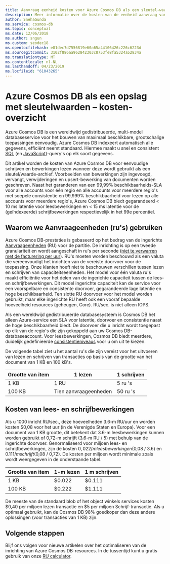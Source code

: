 ```yaml
---
title: Aanvraag eenheid kosten voor Azure Cosmos DB als een sleutel-waardearchief
description: Meer informatie over de kosten van de eenheid aanvraag van Azure Cosmos DB voor eenvoudige schrijven en leesbewerkingen wanneer deze wordt gebruikt als een sleutel/waarde-archief.
author: SnehaGunda
ms.service: cosmos-db
ms.topic: conceptual
ms.date: 12/06/2018
ms.author: sngun
ms.custom: seodec18
ms.openlocfilehash: e81dec7d7556819e60a65a44106426c226c6223d
ms.sourcegitcommit: 3102f886aa962842303c8753fe8fa5324a52834a
ms.translationtype: MT
ms.contentlocale: nl-NL
ms.lasthandoff: 04/23/2019
ms.locfileid: "61043265"
---
```

# <a name="azure-cosmos-db-as-a-key-value-store--cost-overview"></a>Azure Cosmos DB als een opslag met sleutelwaarden – kosten-overzicht

Azure Cosmos DB is een wereldwijd gedistribueerde, multi-model databaseservice voor het bouwen van maximaal beschikbare, grootschalige toepassingen eenvoudig. Azure Cosmos DB indexeert automatisch alle gegevens, efficiënt neemt standaard. Hiermee maakt u snel en consistent [SQL](how-to-sql-query.md) (en [JavaScript](stored-procedures-triggers-udfs.md))-query's op elk soort gegevens. 

Dit artikel worden de kosten van Azure Cosmos DB voor eenvoudige schrijven en bewerkingen lezen wanneer deze wordt gebruikt als een sleutel/waarde-archief. Voorbeelden van bewerkingen zijn ingevoegd, vervangt, verwijderingen en upsert-bewerking van documenten worden geschreven. Naast het garanderen van een 99,99% beschikbaarheids-SLA voor alle accounts voor één regio en alle accounts voor meerdere regio's met soepele consistentie en 99,999% beschikbaarheid voor lezen op alle accounts voor meerdere regio's, Azure Cosmos DB biedt gegarandeerd < 10 ms latentie voor leesbewerkingen en < 15 ms latentie voor de (geïndexeerde) schrijfbewerkingen respectievelijk in het 99e percentiel. 

## <a name="why-we-use-request-units-rus"></a>Waarom we Aanvraageenheden (ru's) gebruiken

Azure Cosmos DB-prestaties is gebaseerd op het bedrag van de ingerichte [Aanvraageenheden](request-units.md) (RU) voor de partitie. De inrichting is op een tweede granulariteit en wordt aangeschaft in ru's per seconde ([niet te verwarren met de facturering per uur](https://azure.microsoft.com/pricing/details/cosmos-db/)). RU's moeten worden beschouwd als een valuta die vereenvoudigt het inrichten van de vereiste doorvoer voor de toepassing. Onze klanten hoeft niet te beschouwen verschillen tussen lezen en schrijven van capaciteitseenheden. Het model voor één valuta ru's maakt efficiëntie voor het delen van de ingerichte capaciteit tussen de lees- en schrijfbewerkingen. Dit model ingerichte capaciteit kan de service voor een voorspelbare en consistente doorvoer, gegarandeerde lage latentie en hoge beschikbaarheid. Ten slotte RU doorvoer voor het model worden gebruikt, maar elke ingerichte RU heeft ook een vooraf bepaalde hoeveelheid resources (geheugen, Core). RU/sec. is niet alleen IOPS.

Als een wereldwijd gedistribueerde databasesysteem is Cosmos DB het alleen Azure-service een SLA voor latentie, doorvoer en consistentie naast de hoge beschikbaarheid biedt. De doorvoer die u inricht wordt toegepast op elk van de regio's die zijn gekoppeld aan uw Cosmos DB-databaseaccount. Voor leesbewerkingen, Cosmos DB biedt meerdere, duidelijk gedefinieerde [consistentieniveaus](consistency-levels.md) voor u om uit te kiezen. 

De volgende tabel ziet u het aantal ru's die zijn vereist voor het uitvoeren van lezen en schrijven van transacties op basis van de grootte van het document van 1 KB en 100 kB's.

|Grootte van item|1 lezen|1 schrijven|
|-------------|------|-------|
|1 KB|1 RU|5 ru 's|
|100 KB|Tien aanvraageenheden|50 ru 's|

## <a name="cost-of-reads-and-writes"></a>Kosten van lees- en schrijfbewerkingen

Als u 1000 inricht RU/sec., deze hoeveelheden 3.6-m RU/uur en worden kosten $0,08 voor het uur (in de Verenigde Staten en Europa). Voor een document van 1 KB grootte, dit betekent dat 3.6-m leesbewerkingen kunnen worden gebruikt of 0,72-m schrijft (3.6-m RU / 5) met behulp van de ingerichte doorvoer. Genormaliseerd voor miljoen lees- en schrijfbewerkingen, zijn de kosten $0,022 /m leesbewerkingen ($0,08 / 3.6) en $0.111/ m schrijft ($0,08 / 0,72). De kosten per miljoen wordt minimale zoals wordt weergegeven in de onderstaande tabel.

|Grootte van item|1-m lezen|1 m schrijven|
|-------------|-------|--------|
|1 KB|$0.022|$0.111|
|100 KB|$0.222|$1.111|


De meeste van de standaard blob of het object winkels services kosten $0,40 per miljoen lezen transactie en $5 per miljoen Schrijf-transactie. Als u optimaal gebruikt, kan de Cosmos DB 98% goedkoper dan deze andere oplossingen (voor transacties van 1 KB) zijn.

## <a name="next-steps"></a>Volgende stappen

Blijf ons volgen voor nieuwe artikelen over het optimaliseren van de inrichting van Azure Cosmos DB-resources. In de tussentijd kunt u gratis gebruik van onze [RU calculator](https://www.documentdb.com/capacityplanner).

